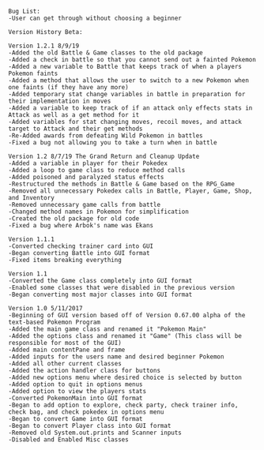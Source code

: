     Bug List:
    -User can get through without choosing a beginner

    Version History Beta:

    Version 1.2.1 8/9/19
    -Added the old Battle & Game classes to the old package
    -Added a check in battle so that you cannot send out a fainted Pokemon
    -Added a new variable to Battle that keeps track of when a players Pokemon faints
    -Added a method that allows the user to switch to a new Pokemon when one faints (if they have any more)
    -Added temporary stat change variables in battle in preparation for their implementation in moves
    -Added a variable to keep track of if an attack only effects stats in Attack as well as a get method for it
    -Added variables for stat changing moves, recoil moves, and attack target to Attack and their get methods
    -Re-Added awards from defeating Wild Pokemon in battles
    -Fixed a bug not allowing you to take a turn when in battle

    Version 1.2 8/7/19 The Grand Return and Cleanup Update
    -Added a variable in player for their Pokedex
    -Added a loop to game class to reduce method calls
    -Added poisoned and paralyzed status effects
    -Restructured the methods in Battle & Game based on the RPG_Game
    -Removed all unnecessary Pokedex calls in Battle, Player, Game, Shop, and Inventory
    -Removed unnecessary game calls from battle
    -Changed method names in Pokemon for simplification
    -Created the old package for old code
    -Fixed a bug where Arbok's name was Ekans

    Version 1.1.1
    -Converted checking trainer card into GUI
    -Began converting Battle into GUI format
    -Fixed items breaking everything

    Version 1.1
    -Converted the Game class completely into GUI format
    -Enabled some classes that were disabled in the previous version
    -Began converting most major classes into GUI format

    Version 1.0 5/11/2017
    -Beginning of GUI version based off of Version 0.67.00 alpha of the text-based Pokemon Program
    -Added the main game class and renamed it "Pokemon Main"
    -Added the options class and renamed it "Game" (This class will be responsible for most of the GUI)
    -Added main contentPane and frame
    -Added inputs for the users name and desired beginner Pokemon
    -Added all other current classes
    -Added the action handler class for buttons
    -Added new options menu where desired choice is selected by button
    -Added option to quit in options menus
    -Added option to view the players stats
    -Converted PokemonMain into GUI format
    -Began to add option to explore, check party, check trainer info, check bag, and check pokedex in options menu
    -Began to convert Game into GUI format
    -Began to convert Player class into GUI format
    -Removed old System.out.prints and Scanner inputs
    -Disabled and Enabled Misc classes